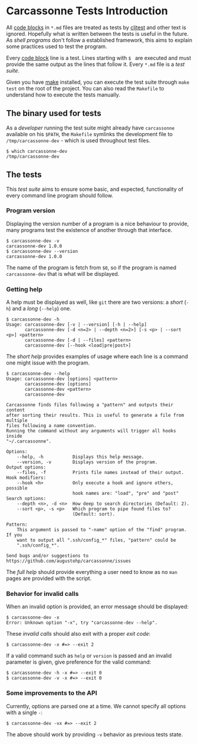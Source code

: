 # Carcassonne Tests Introduction

All [code blocks][1] in `*.md` files are treated as tests by [clitest][2] and
other text is ignored. Hopefully what is written between the tests is useful in
the future. As *shell programs* don't follow a established framework, this aims
to explain some practices used to test the program.

Every [code block][1] line is a test. Lines starting with `$ ` are executed and
must provide the same output as the lines that follow it. Every `*.md` file is a
*test suite*.

Given you have [make][] installed, you can execute the test suite through `make
test` on the root of the project. You can also read the `Makefile` to understand
how to execute the tests manually.

[1]: https://daringfireball.net/projects/markdown/syntax#precode "Markdown Code Blocks"
[2]: https://www.github.com/aureliojargas/clitest "Aurelio (Verde) Jargas: clitest"
[make]: https://www.gnu.org/software/make/ "GNU Make"

## The binary used for tests

As a *developer* running the test suite might already have `carcassonne`
available on his `$PATH`, the `Makefile` symlinks the development file to
`/tmp/carcassonne-dev` - which is used throughout test files.

    $ which carcassonne-dev
    /tmp/carcassonne-dev

## The tests

This *test suite* aims to ensure some basic, and expected, functionality of
every command line program should follow.

### Program version

Displaying the version number of a program is a nice behaviour to provide, many
programs test the existence of another through that interface.

    $ carcassonne-dev -v
    carcassonne-dev 1.0.0
    $ carcassonne-dev --version
    carcassonne-dev 1.0.0

The name of the program is fetch from `$0`, so if the program is named
`carcassonne-dev` that is what will be displayed.

### Getting help

A help must be displayed as well, like `git` there are two versions: a *short*
(`-h`) and a *long* (`--help`) one.

    $ carcassonne-dev -h
    Usage: carcassonne-dev [-v | --version] [-h | --help]
           carcassonne-dev [-d <n=2> | --depth <n=2>] [-s <p> | --sort <p>] <pattern>
           carcassonne-dev [-d | --files] <pattern>
           carcassonne-dev [--hook <load|pre|post>]

The *short help* provides examples of usage where each line is a command one
might issue with the program.

    $ carcassonne-dev --help
    Usage: carcassonne-dev [options] <pattern>
           carcassonne-dev [options]
           carcassonne-dev <pattern>
           carcassonne-dev
    
    Carcassonne finds files following a "pattern" and outputs their content
    after sorting their results. This is useful to generate a file from multiple
    files following a name convention.
    Running the command without any arguments will trigger all hooks inside
    "~/.carcassonne".
    
    Options:
        --help, -h           Displays this help message.
        --version, -v        Displays version of the program.
    Output options:
        --files, -f          Prints file names instead of their output.
    Hook modifiers:
        --hook <h>           Only execute a hook and ignore others, possible
                             hook names are: "load", "pre" and "post"
    Search options:
        --depth <n>, -d <n>  How deep to search directories (Default: 2).
        --sort <p>, -s <p>   Which program to pipe found files to?
                             (Default: sort).
    
    Pattern:
        This argument is passed to "-name" option of the "find" program. If you
        want to output all ".ssh/config_*" files, "pattern" could be
        ".ssh/config_*".
    
    Send bugs and/or suggestions to https://github.com/augustohp/carcassonne/issues

The *full help* should provide everything a user need to know as no `man` pages
are provided with the script.

### Behavior for invalid calls

When an invalid option is provided, an error message should be displayed:

    $ carcassonne-dev -x
    Error: Unknown option "-x", try "carcassonne-dev --help".

These *invalid calls* should also exit with a proper *exit code*:

    $ carcassonne-dev -x #=> --exit 2

If a valid command such as `help` or `version` is passed and an invalid
parameter is given, give preference for the valid command:

    $ carcassonne-dev -h -x #=> --exit 0
    $ carcassonne-dev -v -x #=> --exit 0

### Some improvements to the API

Currently, options are parsed one at a time. We cannot specify all options with
a single `-`:

    $ carcassonne-dev -vx #=> --exit 2

The above should work by providing `-v` behavior as previous tests state.
